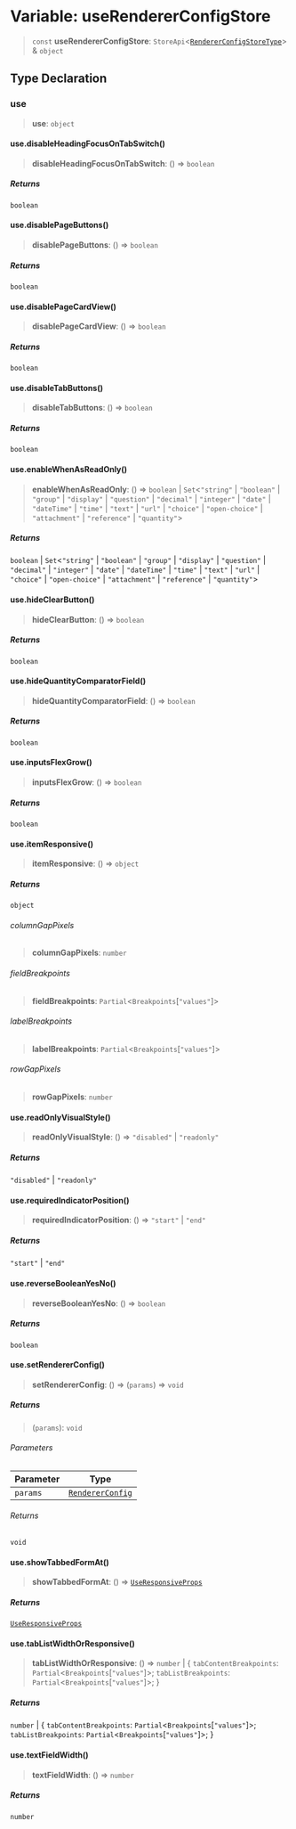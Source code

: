 # Variable: useRendererConfigStore

> `const` **useRendererConfigStore**: `StoreApi`\<[`RendererConfigStoreType`](../interfaces/RendererConfigStoreType.md)\> & `object`

## Type Declaration

### use

> **use**: `object`

#### use.disableHeadingFocusOnTabSwitch()

> **disableHeadingFocusOnTabSwitch**: () => `boolean`

##### Returns

`boolean`

#### use.disablePageButtons()

> **disablePageButtons**: () => `boolean`

##### Returns

`boolean`

#### use.disablePageCardView()

> **disablePageCardView**: () => `boolean`

##### Returns

`boolean`

#### use.disableTabButtons()

> **disableTabButtons**: () => `boolean`

##### Returns

`boolean`

#### use.enableWhenAsReadOnly()

> **enableWhenAsReadOnly**: () => `boolean` \| `Set`\<`"string"` \| `"boolean"` \| `"group"` \| `"display"` \| `"question"` \| `"decimal"` \| `"integer"` \| `"date"` \| `"dateTime"` \| `"time"` \| `"text"` \| `"url"` \| `"choice"` \| `"open-choice"` \| `"attachment"` \| `"reference"` \| `"quantity"`\>

##### Returns

`boolean` \| `Set`\<`"string"` \| `"boolean"` \| `"group"` \| `"display"` \| `"question"` \| `"decimal"` \| `"integer"` \| `"date"` \| `"dateTime"` \| `"time"` \| `"text"` \| `"url"` \| `"choice"` \| `"open-choice"` \| `"attachment"` \| `"reference"` \| `"quantity"`\>

#### use.hideClearButton()

> **hideClearButton**: () => `boolean`

##### Returns

`boolean`

#### use.hideQuantityComparatorField()

> **hideQuantityComparatorField**: () => `boolean`

##### Returns

`boolean`

#### use.inputsFlexGrow()

> **inputsFlexGrow**: () => `boolean`

##### Returns

`boolean`

#### use.itemResponsive()

> **itemResponsive**: () => `object`

##### Returns

`object`

###### columnGapPixels

> **columnGapPixels**: `number`

###### fieldBreakpoints

> **fieldBreakpoints**: `Partial`\<`Breakpoints`\[`"values"`\]\>

###### labelBreakpoints

> **labelBreakpoints**: `Partial`\<`Breakpoints`\[`"values"`\]\>

###### rowGapPixels

> **rowGapPixels**: `number`

#### use.readOnlyVisualStyle()

> **readOnlyVisualStyle**: () => `"disabled"` \| `"readonly"`

##### Returns

`"disabled"` \| `"readonly"`

#### use.requiredIndicatorPosition()

> **requiredIndicatorPosition**: () => `"start"` \| `"end"`

##### Returns

`"start"` \| `"end"`

#### use.reverseBooleanYesNo()

> **reverseBooleanYesNo**: () => `boolean`

##### Returns

`boolean`

#### use.setRendererConfig()

> **setRendererConfig**: () => (`params`) => `void`

##### Returns

> (`params`): `void`

###### Parameters

| Parameter | Type |
| ------ | ------ |
| `params` | [`RendererConfig`](../interfaces/RendererConfig.md) |

###### Returns

`void`

#### use.showTabbedFormAt()

> **showTabbedFormAt**: () => [`UseResponsiveProps`](../interfaces/UseResponsiveProps.md)

##### Returns

[`UseResponsiveProps`](../interfaces/UseResponsiveProps.md)

#### use.tabListWidthOrResponsive()

> **tabListWidthOrResponsive**: () => `number` \| \{ `tabContentBreakpoints`: `Partial`\<`Breakpoints`\[`"values"`\]\>; `tabListBreakpoints`: `Partial`\<`Breakpoints`\[`"values"`\]\>; \}

##### Returns

`number` \| \{ `tabContentBreakpoints`: `Partial`\<`Breakpoints`\[`"values"`\]\>; `tabListBreakpoints`: `Partial`\<`Breakpoints`\[`"values"`\]\>; \}

#### use.textFieldWidth()

> **textFieldWidth**: () => `number`

##### Returns

`number`
